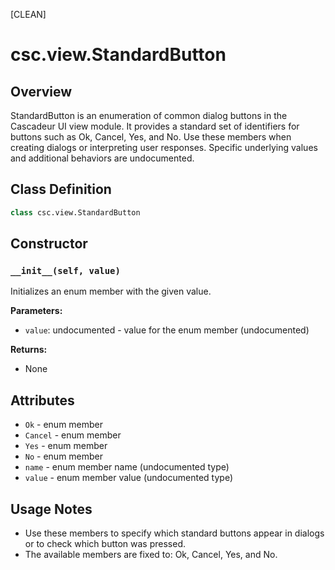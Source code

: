 [CLEAN]

# csc.view.StandardButton

## Overview

StandardButton is an enumeration of common dialog buttons in the Cascadeur UI view module. It provides a standard set of identifiers for buttons such as Ok, Cancel, Yes, and No. Use these members when creating dialogs or interpreting user responses. Specific underlying values and additional behaviors are undocumented.

## Class Definition

```python
class csc.view.StandardButton
```

## Constructor

### `__init__(self, value)`

Initializes an enum member with the given value.

**Parameters:**
- `value`: undocumented - value for the enum member (undocumented)

**Returns:**
- None

## Attributes

- `Ok` - enum member
- `Cancel` - enum member
- `Yes` - enum member
- `No` - enum member
- `name` - enum member name (undocumented type)
- `value` - enum member value (undocumented type)

## Usage Notes

- Use these members to specify which standard buttons appear in dialogs or to check which button was pressed.
- The available members are fixed to: Ok, Cancel, Yes, and No.

